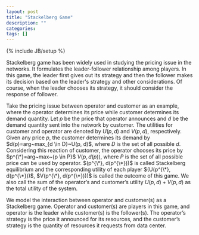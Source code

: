 ```yaml
---
layout: post
title: "Stackelberg Game"
description: ""
categories: 
tags: []
---
```

{% include JB/setup %}

Stackelberg game has been widely used in studying the pricing issue in the networks. It formulates the leader-follower relationship among players. In this game, the leader first gives out its strategy and then the follower makes its decision based on the leader's strategy and other considerations. Of course, when the leader chooses its strategy, it should consider the response of follower.

Take the pricing issue between operator and customer as an example, where the operator determines its price while customer determines its demand quantity. Let $p$ be the price that operator announces and $d$ be the demand quantity sent into the network by customer. The utilities for customer and operator are denoted by $U(p, d)$ and $V(p, d)$, respectively. Given any price $p$, the customer determines its demand by $d(p)=arg~max_{d \in D }~U(p, d)$, where $D$ is the set of all possible $d$. Considering this reaction of customer, the operator chooses its price by $p^{\*}=arg~max~{p \in P}$ $V(p, d(p))$, where $P$ is the set of all possible price can be used by operator. $(p^{\*}, d(p^{\*}))$ is called Stackelberg equilibrium and the corresponding utility of each player $(U(p^{\*}, d(p^{\*}))$, $V(p^{\*}, d(p^{\*})))$ is called the outcome of this game. We also call the sum of the operator’s and customer’s utility $U(p, d)+ V(p, d)$ as the total utility of the system.

We model the interaction between operator and customer(s) as a Stackelberg game. Operator and customer(s) are players in this game, and operator is the leader while customer(s) is the follower(s). The operator’s strategy is the price it announced for its resources, and the customer’s strategy is the quantity of resources it requests from data center.


